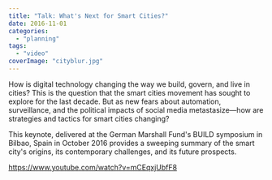 ```yaml
---
title: "Talk: What's Next for Smart Cities?"
date: 2016-11-01
categories: 
  - "planning"
tags: 
  - "video"
coverImage: "cityblur.jpg"
---
```


How is digital technology changing the way we build, govern, and live in cities? This is the question that the smart cities movement has sought to explore for the last decade. But as new fears about automation, surveillance, and the political impacts of social media metastasize—how are strategies and tactics for smart cities changing?

This keynote, delivered at the German Marshall Fund's BUILD symposium in Bilbao, Spain in October 2016 provides a sweeping summary of the smart city's origins, its contemporary challenges, and its future prospects.

https://www.youtube.com/watch?v=mCEqxjUbfF8

